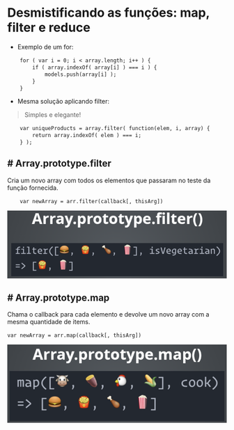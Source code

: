 # Desmistificando as funções: map, filter e reduce

 - Exemplo de um for:
```
    for ( var i = 0; i < array.length; i++ ) {
        if ( array.indexOf( array[i] ) === i ) {
            models.push(array[i] );
        }
    }
```

 - Mesma solução aplicando filter:
 >Simples e elegante!

```    
    var uniqueProducts = array.filter( function(elem, i, array) {
        return array.indexOf( elem ) === i; 
    } );
```

## # Array.prototype.filter

Cria um novo array com todos os elementos que passaram no teste da função fornecida.

```
    var newArray = arr.filter(callback[, thisArg])
```


![Filter](https://github.com/glauberfernandes/bootcamp-everis-fullstack/blob/master/Desmistificando_Map_Filter_Reduce/filter.png)


## # Array.prototype.map

Chama o callback para cada elemento e devolve um novo array com a mesma quantidade de items.

```
var newArray = arr.map(callback[, thisArg])
```

![Map](https://github.com/glauberfernandes/bootcamp-everis-fullstack/blob/master/Desmistificando_Map_Filter_Reduce/map.png)